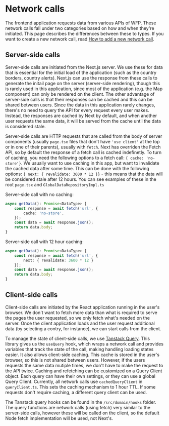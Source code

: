 # Network calls

The frontend application requests data from various APIs of WFP. These network calls fall under two categories based on how and when they're initiated. This page describes the differences between these to types. If you want to create a new network call, read [How to add a new network call](/docs/how_to/how_to_add_query).

## Server-side calls

Server-side calls are initiated from the Next.js server. We use these for data that is essential for the initial load of the application (such as the country borders, country alerts). Next.js can use the response from these calls to generate the initail page on the server (server-side rendering), though this is rarely used in this application, since most of the application (e.g. the Map component) can only be rendered on the client. The other advantage of server-side calls is that their responses can be cached and this can be shared between users. Since the data in this application rarely changes, there's no need to query the API for every request every user makes. Instead, the responses are cached by Next by default, and when another user requests the same data, it will be served from the cache until the data is considered stale.

Server-side calls are HTTP requests that are called from the body of server components (usually `page.tsx` files that don't have `'use client'` at the top or in one of their parents), usually with `fetch`. Next has overriden the Fetch API, so by default the response of a fetch call is cached indefinetly. To turn of caching, you need the following options to a fetch call: `{ cache: 'no-store'}`. We usually want to use caching in this app, but want to invalidate the cached data after some time. This can be done with the following options: `{ next: { revalidate: 3600 * 12 }}` - this means that the data will be considered stale after 12 hours. You can see examples of these in the root `page.tsx` and `GlobalDataRepositoryImpl.ts`

Server-side call with no caching:

``` typescript
async getData(): Promise<DataType> {
    const response = await fetch('url', {
        cache: 'no-store',
    });
    const data = await response.json();
    return data.body;
}
```

Server-side call with 12 hour caching:

``` typescript
async getData(): Promise<DataType> {
    const response = await fetch('url', {
        next: { revalidate: 3600 * 12 }
    });
    const data = await response.json();
    return data.body;
}
```

## Client-side calls

Client-side calls are initiated by the React application running in the user's browser. We don't want to fetch more data than what is required to serve the pages the user requested, so we only fetch what's needed on the server. Once the client application loads and the user request additional data (by selecting a contry, for instance), we can start calls from the client.

To manage the state of client-side calls, we use [Tanstack Query](https://tanstack.com/query/latest). This library gives us the `useQuery` hook, which wraps a network call and provides variables that track the state of the call, making handling loading states easier. It also allows client-side caching. This cache is stored in the user's browser, so this is not shared between users. However, if the users requests the same data mutiple times, we don't have to make the request to the API twice. Caching and refetching can be customized on a Query Client object. Each query can have their own settings, or they can use a global Query Client. Currently, all network calls use `cachedQueryClient` in `queryClient.ts`. This sets the caching mechanism to 1 hour TTL. If some requests don't require caching, a different query client can be used.

The Tanstack query hooks can be found in the `/src/domain/hooks` folder. The query functions are network calls (using fetch) very similar to the server-side calls, however these will be called on the client, so the default Node fetch implementation will be used, not Next's.